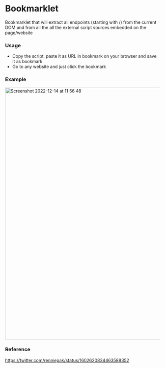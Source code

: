 # Bookmarklet

Bookmarklet that will extract all endpoints (starting with /) from the current DOM and from all the all the external script sources embedded on the page/website

### Usage
- Copy the script, paste it as URL in bookmark on your browser and save it as bookmark
- Go to any website and just click the bookmark

### Example
<img width="818" alt="Screenshot 2022-12-14 at 11 56 48" src="https://user-images.githubusercontent.com/26263598/207502142-3001b514-3326-4eb8-9764-2d1dd9f34ed7.png">

### Reference 
https://twitter.com/renniepak/status/1602620834463588352
